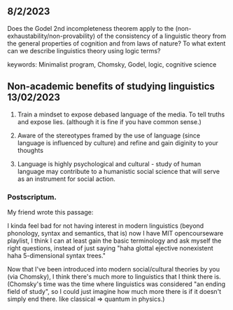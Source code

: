 ## 8/2/2023

Does the Godel 2nd incompleteness theorem apply to the (non-exhaustability/non-provability) of the consistency of a linguistic theory from the general properties of cognition and from laws of nature? To what extent can we describe linguistics theory using logic terms?

keywords: Minimalist program, Chomsky, Godel, logic, cognitive science

## Non-academic benefits of studying linguistics 13/02/2023

1. Train a mindset to expose debased language of the media. To tell truths and expose lies. (although it is fine if you have common sense.)

2. Aware of the stereotypes framed by the use of language (since language is influenced by culture) and refine and gain diginity to your thoughts

3. Language is highly psychological and cultural - study of human language may contribute to a humanistic social science that will serve as an instrument for social action.

### Postscriptum. 

My friend wrote this passage:

I kinda feel bad for not having interest in modern linguistics (beyond phonology, syntax and semantics, that is)
now I have MIT opencourseware playlist, I think I can at least gain the basic terminology and ask myself the right questions, instead of just saying "haha glottal ejective nonexistent haha 5-dimensional syntax trees."

Now that I've been introduced into modern social/cultural theories by you (via Chomsky), I think there's much more to linguistics that I think there is. (Chomsky's time was the time where linguistics was considered "an ending field of study", so I could just imagine how much more there is if it doesn't simply end there. like classical => quantum in physics.)

